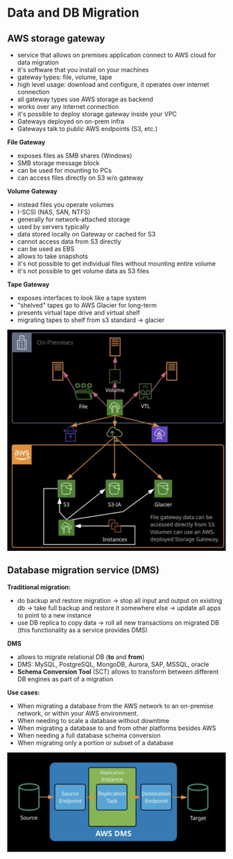 # Data and DB Migration

## AWS storage gateway

- service that allows on premises application connect to AWS cloud for data migration
- it's software that you install on your machines
- gateway types: file, volume, tape
- high level usage: download and configure, it operates over internet connection
- all gateway types use AWS storage as backend 
- works over any internet connection
- it's possible to deploy storage gateway inside your VPC
- Gateways deployed on on-prem infra
- Gateways talk to public AWS endpoints (S3, etc.)

**File Gateway**
- exposes files as SMB shares (Windows)
- SMB storage message block
- can be used for mounting to PCs
- can access files directly on S3 w/o gateway

**Volume Gateway**
- instead files you operate volumes
- I-SCSI (NAS, SAN, NTFS)
- generally for network-attached storage
- used by servers typically
- data stored locally on Gateway or cached for S3
- cannot access data from S3 directly
- can be used as EBS
- allows to take snapshots
- it's not possible to get individual files without mounting entire volume
- it's not possible to get volume data as S3 files

**Tape Gateway**
- exposes interfaces to look like a tape system
- "shelved" tapes go to AWS Glacier for long-term
- presents virtual tape drive and virtual shelf
- migrating tapes to shelf from s3 standard -> glacier

![storage-gateway](../images/storage-gateway.png)

## Database migration service (DMS)

**Traditional migration:**
- do backup and restore migration -> stop all input and output on existing db -> take full backup and restore it somewhere else -> update all apps to point to a new instance
- use DB replica to copy data -> roll all new transactions on migrated DB (this functionality as a service provides DMS)

**DMS**
- allows to migrate relational DB (**to** and **from**)
- DMS: MySQL, PostgreSQL, MongoDB, Aurora, SAP, MSSQL, oracle
- **Schema Conversion Tool** (SCT) allows to transform between different DB engines as part of a migration

**Use cases:**
- When migrating a database from the AWS network to an on-premise network, or within your AWS environment.
- When needing to scale a database without downtime
- When migrating a database to and from other platforms besides AWS
- When needing a full database schema conversion
- When migrating only a portion or subset of a database

![database-migration-service](../images/database-migration-service.png)
